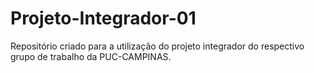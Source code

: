 # Projeto-Integrador-01
Repositório criado para a utilização do projeto integrador do respectivo grupo de trabalho da PUC-CAMPINAS.

